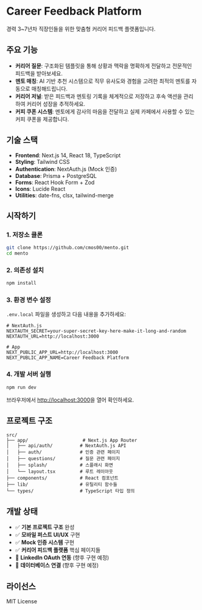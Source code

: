 # Career Feedback Platform

경력 3~7년차 직장인들을 위한 맞춤형 커리어 피드백 플랫폼입니다.

## 주요 기능

- **커리어 질문**: 구조화된 템플릿을 통해 상황과 맥락을 명확하게 전달하고 전문적인 피드백을 받아보세요.
- **멘토 매칭**: AI 기반 추천 시스템으로 직무 유사도와 경험을 고려한 최적의 멘토를 자동으로 매칭해드립니다.
- **커리어 저널**: 받은 피드백과 멘토링 기록을 체계적으로 저장하고 후속 액션을 관리하여 커리어 성장을 추적하세요.
- **커피 쿠폰 시스템**: 멘토에게 감사의 마음을 전달하고 실제 카페에서 사용할 수 있는 커피 쿠폰을 제공합니다.

## 기술 스택

- **Frontend**: Next.js 14, React 18, TypeScript
- **Styling**: Tailwind CSS
- **Authentication**: NextAuth.js (Mock 인증)
- **Database**: Prisma + PostgreSQL
- **Forms**: React Hook Form + Zod
- **Icons**: Lucide React
- **Utilities**: date-fns, clsx, tailwind-merge

## 시작하기

### 1. 저장소 클론
```bash
git clone https://github.com/cmos00/mento.git
cd mento
```

### 2. 의존성 설치
```bash
npm install
```

### 3. 환경 변수 설정
`.env.local` 파일을 생성하고 다음 내용을 추가하세요:

```env
# NextAuth.js
NEXTAUTH_SECRET=your-super-secret-key-here-make-it-long-and-random
NEXTAUTH_URL=http://localhost:3000

# App
NEXT_PUBLIC_APP_URL=http://localhost:3000
NEXT_PUBLIC_APP_NAME=Career Feedback Platform
```

### 4. 개발 서버 실행
```bash
npm run dev
```

브라우저에서 [http://localhost:3000](http://localhost:3000)을 열어 확인하세요.

## 프로젝트 구조

```
src/
├── app/                    # Next.js App Router
│   ├── api/auth/          # NextAuth.js API
│   ├── auth/              # 인증 관련 페이지
│   ├── questions/         # 질문 관련 페이지
│   ├── splash/            # 스플래시 화면
│   └── layout.tsx         # 루트 레이아웃
├── components/            # React 컴포넌트
├── lib/                   # 유틸리티 함수들
└── types/                 # TypeScript 타입 정의
```

## 개발 상태

- ✅ **기본 프로젝트 구조** 완성
- ✅ **모바일 퍼스트 UI/UX** 구현
- ✅ **Mock 인증 시스템** 구현
- ✅ **커리어 피드백 플랫폼** 핵심 페이지들
- 🔄 **LinkedIn OAuth 연동** (향후 구현 예정)
- 🔄 **데이터베이스 연결** (향후 구현 예정)

## 라이선스

MIT License
